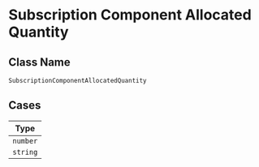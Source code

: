 
# Subscription Component Allocated Quantity

## Class Name

`SubscriptionComponentAllocatedQuantity`

## Cases

| Type |
|  --- |
| `number` |
| `string` |


